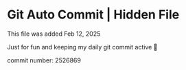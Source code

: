 # Git Auto Commit | Hidden File

This file was added Feb 12, 2025

Just for fun and keeping my daily git commit active 🤪

commit number: 2526869

